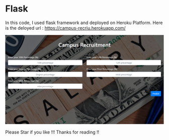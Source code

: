 # Flask

In this code, I used flask framework and deployed on Heroku Platform.
Here is the deloyed url :
https://campus-recriu.herokuapp.com/

![Have a look](Campus_demo_image.png)


Please Star if you like !!!
Thanks for reading !!
